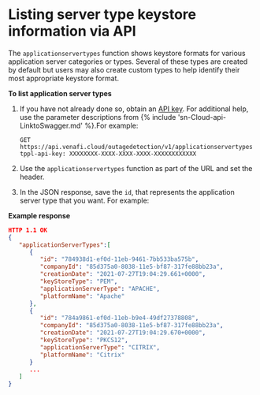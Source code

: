 # Listing server type keystore information via API

The `applicationservertypes` function shows keystore formats for various application server categories or types.  Several of these types are created by default but users may also create custom types to help identify their most appropriate keystore format.

**To list application server types**

1. If you have not already done so, obtain an [API key](obtaining-api-key.md). For additional help, use the parameter descriptions from {% include 'sn-Cloud-api-LinktoSwagger.md' %}.For example:
   ```
   GET https://api.venafi.cloud/outagedetection/v1/applicationservertypes
   tppl-api-key: XXXXXXXX-XXXX-XXXX-XXXX-XXXXXXXXXXXX
   ```

1. Use the `applicationservertypes` function as part of the URL and set the header.  

1. In the JSON response, save the `id`, that represents the application server type that you want. For example: 
  
**Example response**

```json
HTTP 1.1 OK
{
   "applicationServerTypes":[
      {
         "id": "784938d1-ef0d-11eb-9461-7bb533ba575b",
         "companyId": "85d375a0-8038-11e5-bf87-317fe88bb23a",
         "creationDate": "2021-07-27T19:04:29.661+0000",
         "keyStoreType": "PEM",
         "applicationServerType": "APACHE",
         "platformName": "Apache"
      },
      {
         "id": "784a9861-ef0d-11eb-b9e4-49df27378808",
         "companyId": "85d375a0-8038-11e5-bf87-317fe88bb23a",
         "creationDate": "2021-07-27T19:04:29.670+0000",
         "keyStoreType": "PKCS12",
         "applicationServerType": "CITRIX",
         "platformName": "Citrix"
      }
      ...
   ]
}
```